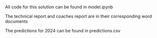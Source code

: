 All code for this solution can be found in model.ipynb

The technical report and coaches report are in their corresponding word documents

The predictions for 2024 can be found in predictions.csv
